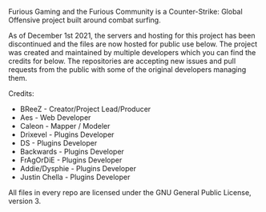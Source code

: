 Furious Gaming and the Furious Community is a Counter-Strike: Global Offensive project built around combat surfing.

As of December 1st 2021, the servers and hosting for this project has been discontinued and the files are now hosted for public use below. The project was created and maintained by multiple developers which you can find the credits for below. The repositories are accepting new issues and pull requests from the public with some of the original developers managing them.

Credits:
 - BReeZ - Creator/Project Lead/Producer
 - Aes - Web Developer
 - Caleon - Mapper / Modeler
 - Drixevel - Plugins Developer
 - DS - Plugins Developer
 - Backwards - Plugins Developer
 - FrAgOrDiE - Plugins Developer
 - Addie/Dysphie - Plugins Developer
 - Justin Chella - Plugins Developer

All files in every repo are licensed under the GNU General Public License, version 3.
